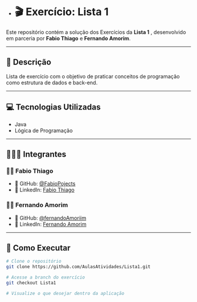 - # 🎬 Exercício: Lista 1
Este repositório contém a solução dos Exercícios da **Lista 1** , desenvolvido em parceria por **Fabio Thiago** e **Fernando Amorim**.

---

## 🧾 Descrição

Lista de exercício com o objetivo de praticar conceitos de programação como estrutura de dados e back-end.

---

## 💻 Tecnologias Utilizadas

- Java
- Lógica de Programação

---

## 🧑‍🤝‍🧑 Integrantes

### 👨‍💻 Fabio Thiago  
- 🔗 GitHub: [@FabioPojects](https://github.com/FabioPojects)  
- 💼 LinkedIn: [Fabio Thiago](https://www.linkedin.com/in/fabio-thiago-63375330b/)

### 👨‍💻 Fernando Amorim  
- 🔗 GitHub: [@fernandoAmoriim](https://github.com/fernandoAmoriim)  
- 💼 LinkedIn: [Fernando Amorim](https://www.linkedin.com/in/fernando-amorim-5b328a341/)

---

## 🚀 Como Executar

```bash
# Clone o repositório
git clone https://github.com/AulasAtividades/Lista1.git

# Acesse a branch do exercício
git checkout Lista1

# Visualize o que desejar dentro da aplicação

